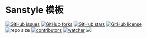 # Sanstyle 模板

[![GitHub issues](https://img.shields.io/github/issues/xinetzone/sanstyle-starter)](https://github.com/xinetzone/sanstyle-starter/issues) [![GitHub forks](https://img.shields.io/github/forks/xinetzone/sanstyle-starter)](https://github.com/xinetzone/sanstyle-starter/network) [![GitHub stars](https://img.shields.io/github/stars/xinetzone/sanstyle-starter)](https://github.com/xinetzone/sanstyle-starter/stargazers) [![GitHub license](https://img.shields.io/github/license/xinetzone/sanstyle-starter)](https://github.com/xinetzone/sanstyle-starter/blob/main/LICENSE)  ![repo size](https://img.shields.io/github/repo-size/xinetzone/sanstyle-starter.svg) [![contributors](https://img.shields.io/github/contributors/xinetzone/sanstyle-starter.svg)](https://github.com/xinetzone/sanstyle-starter/graphs/contributors) [![watcher](https://img.shields.io/github/watchers/xinetzone/sanstyle-starter.svg)](https://github.com/xinetzone/sanstyle-starter/watchers) ![](https://github.com/xinetzone/sanstyle-starter/actions/workflows/docs.yml/badge.svg)

